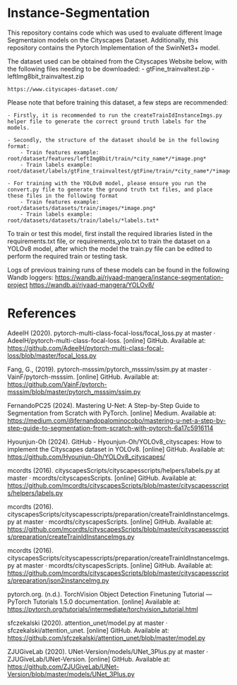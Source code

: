 # Instance-Segmentation

This repository contains code which was used to evaluate different Image Segmentaion models on the Cityscapes Dataset. Additionally, this repository contains the Pytorch Implementation of the SwinNet3+ model.

The dataset used can be obtained from the Cityscapes Website below, with the following files needing to be downloaded:
    - gtFine_trainvaltest.zip
    - leftImg8bit_trainvaltest.zip

    https://www.cityscapes-dataset.com/

Please note that before training this dataset, a few steps are recommended:

    - Firstly, it is recommended to run the createTrainIdInstanceImgs.py helper file to generate the correct ground truth labels for the models.

    - Secondly, the structure of the dataset should be in the following format:
        - Train features example: root/dataset/features/leftImg8bit/train/*city_name*/*image.png*
        - Train labels example: root/dataset/labels/gtFine_trainvaltest/gtFine/train/*city_name*/*image.png*

    - For training with the YOLOv8 model, please ensure you run the convert.py file to generate the ground truth txt files, and place these files in the following format
        - Train features example: root/datasets/datasets/train/images/*image.png*
        - Train labels example: root/datasets/datasets/train/labels/*labels.txt*

To train or test this model, first install the required libraries listed in the requirements.txt file, or requirements_yolo.txt to train the dataset on a YOLOv8 model, after which the model the train.py file can be edited to perform the required train or testing task.

Logs of previous training runs of these models can be found in the following Wandb loggers:
    https://wandb.ai/riyaad-mangera/instance-segmentation-project
    https://wandb.ai/riyaad-mangera/YOLOv8/


# References

AdeelH (2020). pytorch-multi-class-focal-loss/focal_loss.py at master · AdeelH/pytorch-multi-class-focal-loss. [online] GitHub. Available at: https://github.com/AdeelH/pytorch-multi-class-focal-loss/blob/master/focal_loss.py

Fang, G., (2019). pytorch-msssim/pytorch_msssim/ssim.py at master · VainF/pytorch-msssim. [online] GitHub. Available at: https://github.com/VainF/pytorch-msssim/blob/master/pytorch_msssim/ssim.py

FernandoPC25 (2024). Mastering U-Net: A Step-by-Step Guide to Segmentation from Scratch with PyTorch. [online] Medium. Available at: https://medium.com/@fernandopalominocobo/mastering-u-net-a-step-by-step-guide-to-segmentation-from-scratch-with-pytorch-6a17c5916114

Hyounjun-Oh (2024). GitHub - Hyounjun-Oh/YOLOv8_cityscapes: How to implement the Cityscapes dataset in YOLOv8. [online] GitHub. Available at: https://github.com/Hyounjun-Oh/YOLOv8_cityscapes/

mcordts (2016). cityscapesScripts/cityscapesscripts/helpers/labels.py at master · mcordts/cityscapesScripts. [online] GitHub. Available at: https://github.com/mcordts/cityscapesScripts/blob/master/cityscapesscripts/helpers/labels.py

mcordts (2016). cityscapesScripts/cityscapesscripts/preparation/createTrainIdInstanceImgs.py at master · mcordts/cityscapesScripts. [online] GitHub. Available at: https://github.com/mcordts/cityscapesScripts/blob/master/cityscapesscripts/preparation/createTrainIdInstanceImgs.py

mcordts (2016). cityscapesScripts/cityscapesscripts/preparation/createTrainIdInstanceImgs.py at master · mcordts/cityscapesScripts. [online] GitHub. Available at: https://github.com/mcordts/cityscapesScripts/blob/master/cityscapesscripts/preparation/json2instanceImg.py

pytorch.org. (n.d.). TorchVision Object Detection Finetuning Tutorial — PyTorch Tutorials 1.5.0 documentation. [online] Available at: https://pytorch.org/tutorials/intermediate/torchvision_tutorial.html

sfczekalski (2020). attention_unet/model.py at master · sfczekalski/attention_unet. [online] GitHub. Available at: https://github.com/sfczekalski/attention_unet/blob/master/model.py

ZJUGiveLab (2020). UNet-Version/models/UNet_3Plus.py at master · ZJUGiveLab/UNet-Version. [online] GitHub. Available at: https://github.com/ZJUGiveLab/UNet-Version/blob/master/models/UNet_3Plus.py
